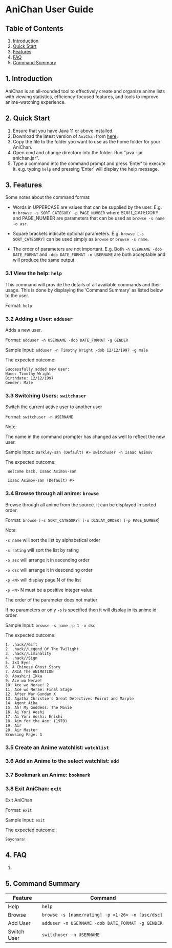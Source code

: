 
# AniChan User Guide
## Table of Contents
1. [Introduction](#1-introduction)
1. [Quick Start](#2-quick-start)
1. [Features](#3-features)
1. [FAQ](#4-faq)
1. [Command Summary](#5-command-summary)

## 1. Introduction

AniChan is an all-rounded tool to effectively create and organize anime lists with viewing statistics, efficiency-focused features, and tools to improve anime-watching experience.

## 2. Quick Start

1. Ensure that you have Java 11 or above installed.
1. Download the latest version of `AniChan` from [here](http://link.to/duke).
1. Copy the file to the folder you want to use as the home folder for your AniChan.
1. Open cmd and change directory into the folder. Run “java -jar anichan.jar”.
1. Type a command into the command prompt and press ‘Enter’ to execute it. e.g. typing `help` and pressing ‘Enter’ will display the help message.


## 3. Features 
Some notes about the command format:

- Words in UPPERCASE are values that can be supplied by the user.
E.g. in `browse -s SORT_CATEGORY -p PAGE_NUMBER` where SORT_CATEGORY and PAGE_NUMBER are 
parameters that can be used as `browse -s name -o asc`.

- Square brackets indicate optional parameters.
E.g. `browse [-s SORT_CATEGORY]` can be used simply as `browse` or `browse -s name`.
  
- The order of parameters are not important.
E.g. Both `-n USERNAME -dob DATE_FORMAT` and `-dob DATE_FORMAT -n USERNAME` are 
both acceptable and will produce the same output.  


### 3.1 View the help: `help`
This command will provide the details of all available commands and their usage. 
This is done by displaying the ‘Command Summary’ as listed below to the user. 

Format: `help`

### 3.2 Adding a User: `adduser`
Adds a new user.

Format: `adduser -n USERNAME -dob DATE_FORMAT -g GENDER`

Sample Input: `adduser -n Timothy Wright -dob 12/12/1997 -g male`

The expected outcome:

    Successfully added new user: 
    Name: Timothy Wright
    Birthdate: 12/12/1997
    Gender: Male

### 3.3 Switching Users: `switchuser`
Switch the current active user to another user

Format: `switchuser -n USERNAME`

Note:

The name in the command prompter has changed as well to reflect the new user.

Sample Input: `Barkley-san (Default) #> switchuser -n Isaac Asimov`

The expected outcome:
```
 Welcome back, Isaac Asimov-san

 Isaac Asimov-san (Default) #> 
```

### 3.4 Browse through all anime: `browse`
Browse through all anime from the source. It can be displayed in sorted order.

Format: `browse [-s SORT_CATEGORY] [-o DISLAY_ORDER] [-p PAGE_NUMBER`]

Note: 

`-s name` will sort the list by alphabetical order

`-s rating` will sort the list by rating

`-o asc` will arrange it in ascending order

`-o dsc` will arrange it in descending order

`-p <N>` will display page N of the list

`-p <N>` N must be a positive integer value

The order of the parameter does not matter

If no parameters or only `-o` is specified then it will display in its anime id order.

Sample Input: `browse -s name -p 1 -o dsc`

The expected outcome:
```
1. .hack//Gift
2. .hack//Legend Of The Twilight
3. .hack//Liminality
4. .hack//Sign
5. 3x3 Eyes
6. A Chinese Ghost Story
7. ARIA The ANIMATION
8. Abashiri Ikka
9. Ace wo Nerae!
10. Ace wo Nerae! 2
11. Ace wo Nerae: Final Stage
12. After War Gundam X
13. Agatha Christie's Great Detectives Poirot and Marple
14. Agent Aika
15. Ah! My Goddess: The Movie
16. Ai Yori Aoshi
17. Ai Yori Aoshi: Enishi
18. Aim for the Ace! (1979)
19. Air
20. Air Master
Browsing Page: 1
```
### 3.5 Create an Anime watchlist: `watchlist`

### 3.6 Add an Anime to the select watchlist: `add`

### 3.7 Bookmark an Anime: `bookmark`

### 3.8 Exit AniChan: `exit`
Exit AniChan 

Format: `exit`

Sample Input: `exit`

The expected outcome:
```
Sayonara!
```
## 4. FAQ
1. 


## 5. Command Summary

|Feature|Command|
|---    |---|
|Help | `help`|
|Browse | `browse -s [name/rating] -p <1-26> -o [asc/dsc]`  |
|Add User | `adduser -n USERNAME -dob DATE_FORMAT -g GENDER ` |
|Switch User | `switchuser -n USERNAME` |